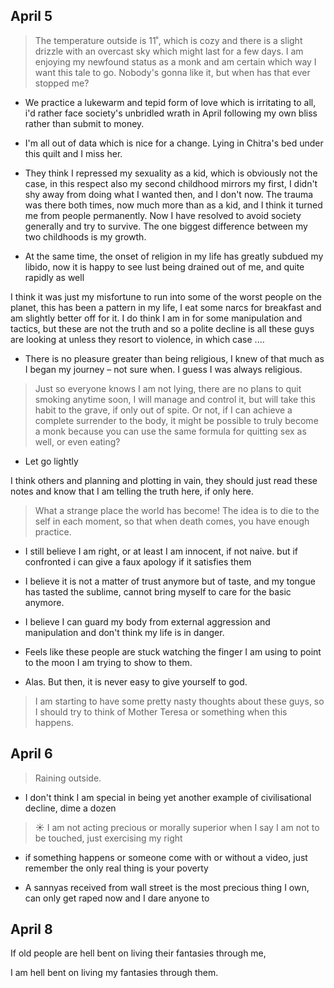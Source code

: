 ## April 5

> The temperature outside is 11˚, which is cozy and there is a slight drizzle with an overcast sky which might last for a few days. I am enjoying my newfound status as a monk and am certain which way I want this tale to go. Nobody's gonna like it, but when has that ever stopped me?

- We practice a lukewarm and tepid form of love which is irritating to all, i'd rather face society's unbridled wrath in April following my own bliss rather than submit to money.

- I'm all out of data which is nice for a change. Lying in Chitra's bed under this quilt and I miss her.

- They think I repressed my sexuality as a kid, which is obviously not the case, in this respect also my second childhood mirrors my first, I didn't shy away from doing what I wanted then, and I don't now. The trauma was there both times, now much more than as a kid, and I think it turned me from people permanently. Now I have resolved to avoid society generally and try to survive. The one biggest difference between my two childhoods is my growth.

- At the same time, the onset of religion in my life has greatly subdued my libido, now it is happy to see lust being drained out of me, and quite rapidly as well

I think it was just my misfortune to run into some of the worst people on the planet, this has been a pattern in my life, I eat some narcs for breakfast and am slightly better off for it. I do think I am in for some manipulation and tactics, but these are not the truth and so a polite decline is all these guys are looking at unless they resort to violence, in which case ....

- There is no pleasure greater than being religious, I knew of that much as I began my journey – not sure when. I guess I was always religious.

> Just so everyone knows I am not lying, there are no plans to quit smoking anytime soon, I will manage and control it, but will take this habit to the grave, if only out of spite. Or not, if I can achieve a complete surrender to the body, it might be possible to truly become a monk because you can use the same formula for quitting sex as well, or even eating?

- Let go lightly

I think others and planning and plotting in vain, they should just read these notes and know that I am telling the truth here, if only here.

> What a strange place the world has become! The idea is to die to the self in each moment, so that when death comes, you have enough practice.

- I still believe I am right, or at least I am innocent, if not naive. but if confronted i can give a faux apology if it satisfies them

- I believe it is not a matter of trust anymore but of taste, and my tongue has tasted the sublime, cannot bring myself to care for the basic anymore.

- I believe I can guard my body from external aggression and manipulation and don't think my life is in danger.

- Feels like these people are stuck watching the finger I am using to point to the moon I am trying to show to them.

- Alas. But then, it is never easy to give yourself to god.

> I am starting to have some pretty nasty thoughts about these guys, so I should try to think of Mother Teresa or something when this happens.


## April 6

> Raining outside.

- I don't think I am special in being yet another example of civilisational decline, dime a dozen

> ☀️ I am not acting precious or morally superior when I say I am not to be touched, just exercising my right 

- if something happens or someone come with or without a video, just remember the only real thing is your poverty

- A sannyas received from wall street is the most precious thing I own, can only get raped now and I dare anyone to

## April 8


If old people are hell bent on living their fantasies through me,

I am hell bent on living my fantasies through them.

